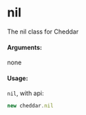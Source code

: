 # nil

The nil class for Cheddar

#### Arguments:
none

#### Usage:
`nil`, with api:
```js
new cheddar.nil
```
